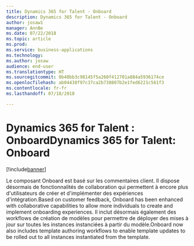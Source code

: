 ```yaml
---
title: Dynamics 365 for Talent - Onboard
description: Dynamics 365 for Talent - Onboard
author: josaw1
manager: AnnBe
ms.date: 07/22/2018
ms.topic: article
ms.prod: 
ms.service: business-applications
ms.technology: 
ms.author: josaw
audience: end-user
ms.translationtype: HT
ms.sourcegitcommit: 0b40bb3c98145f5a260f412701a884a5936174ce
ms.openlocfilehash: ab04438f97c37ca2b738807b2e1fed6221c561f3
ms.contentlocale: fr-fr
ms.lasthandoff: 07/18/2018

---
```


#  <a name="dynamics-365-for-talent-onboard"></a><span data-ttu-id="97961-103">Dynamics 365 for Talent : Onboard</span><span class="sxs-lookup"><span data-stu-id="97961-103">Dynamics 365 for Talent: Onboard</span></span>

[!include[banner](../../../includes/banner.md)]

<span data-ttu-id="97961-104">Le composant Onboard est basé sur les commentaires client. Il dispose désormais de fonctionnalités de collaboration qui permettent à encore plus d'utilisateurs de créer et d'implémenter des expériences d'intégration.</span><span class="sxs-lookup"><span data-stu-id="97961-104">Based on customer feedback, Onboard has been enhanced with collaborative capabilities to allow more individuals to create and implement onboarding experiences.</span></span> <span data-ttu-id="97961-105">Il inclut désormais également des workflows de création de modèles pour permettre de déployer des mises à jour sur toutes les instances instanciées à partir du modèle.</span><span class="sxs-lookup"><span data-stu-id="97961-105">Onboard now also includes template authoring workflows to enable template updates to be rolled out to all instances instantiated from the template.</span></span>

